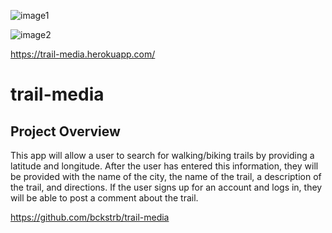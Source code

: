 ![image1](https://user-images.githubusercontent.com/105738571/204366375-54da6150-57b2-4736-a567-02a599053d11.png)

![image2](https://user-images.githubusercontent.com/105738571/204440941-c72e5ad8-0337-4c03-8ef7-fce0f633022a.png)

https://trail-media.herokuapp.com/

# trail-media

## Project Overview

This app will allow a user to search for walking/biking trails by providing a latitude and longitude. After the user has entered this information, they will be provided 
with the name of the city, the name of the trail, a description of the trail, and directions. If the user signs up for an account and logs in, they will be able to 
post a comment about the trail. 

https://github.com/bckstrb/trail-media


